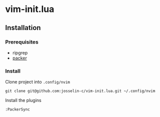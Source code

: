 # vim-init.lua

## Installation

### Prerequisites
* ripgrep
* [packer](https://github.com/wbthomason/packer.nvim)

### Install

Clone project into `.config/nvim`
```
git clone git@github.com:josselin-c/vim-init.lua.git ~/.config/nvim
```

Install the plugins
```
:PackerSync
```
